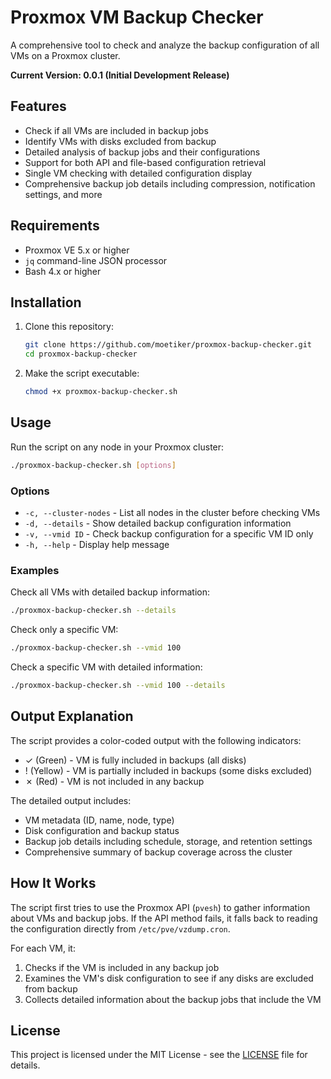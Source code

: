 # Proxmox VM Backup Checker

A comprehensive tool to check and analyze the backup configuration of all VMs on a Proxmox cluster.

**Current Version: 0.0.1 (Initial Development Release)**

## Features

- Check if all VMs are included in backup jobs
- Identify VMs with disks excluded from backup
- Detailed analysis of backup jobs and their configurations
- Support for both API and file-based configuration retrieval
- Single VM checking with detailed configuration display
- Comprehensive backup job details including compression, notification settings, and more

## Requirements

- Proxmox VE 5.x or higher
- `jq` command-line JSON processor
- Bash 4.x or higher

## Installation

1. Clone this repository:
   ```bash
   git clone https://github.com/moetiker/proxmox-backup-checker.git
   cd proxmox-backup-checker
   ```

2. Make the script executable:
   ```bash
   chmod +x proxmox-backup-checker.sh
   ```

## Usage

Run the script on any node in your Proxmox cluster:

```bash
./proxmox-backup-checker.sh [options]
```

### Options

- `-c, --cluster-nodes` - List all nodes in the cluster before checking VMs
- `-d, --details` - Show detailed backup configuration information
- `-v, --vmid ID` - Check backup configuration for a specific VM ID only
- `-h, --help` - Display help message

### Examples

Check all VMs with detailed backup information:
```bash
./proxmox-backup-checker.sh --details
```

Check only a specific VM:
```bash
./proxmox-backup-checker.sh --vmid 100
```

Check a specific VM with detailed information:
```bash
./proxmox-backup-checker.sh --vmid 100 --details
```

## Output Explanation

The script provides a color-coded output with the following indicators:

- ✓ (Green) - VM is fully included in backups (all disks)
- ! (Yellow) - VM is partially included in backups (some disks excluded)
- ✗ (Red) - VM is not included in any backup

The detailed output includes:
- VM metadata (ID, name, node, type)
- Disk configuration and backup status
- Backup job details including schedule, storage, and retention settings
- Comprehensive summary of backup coverage across the cluster

## How It Works

The script first tries to use the Proxmox API (`pvesh`) to gather information about VMs and backup jobs. If the API method fails, it falls back to reading the configuration directly from `/etc/pve/vzdump.cron`.

For each VM, it:
1. Checks if the VM is included in any backup job
2. Examines the VM's disk configuration to see if any disks are excluded from backup
3. Collects detailed information about the backup jobs that include the VM

## License

This project is licensed under the MIT License - see the [LICENSE](LICENSE) file for details.
